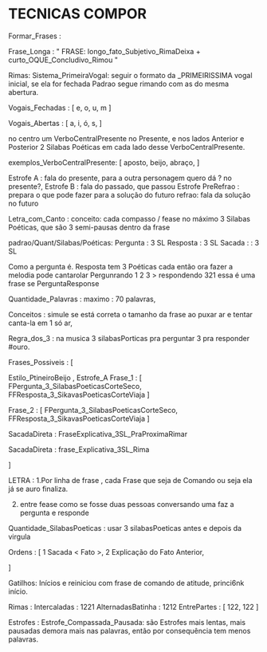 # TECNICAS COMPOR


Formar_Frases :

 Frase_Longa : "
FRASE: longo_fato_Subjetivo_RimaDeixa + curto_OQUE_Concludivo_Rimou
 "




Rimas:
  Sistema_PrimeiraVogal: seguir o formato da _PRIMEIRISSIMA vogal inicial, se ela for fechada Padrao segue rimando com as do mesma abertura.

Vogais_Fechadas : [ e, o, u, m ]

Vogais_Abertas : [ a, i, ó, s, ]


no centro um VerboCentralPresente no Presente, e nos lados Anterior e Posterior 2 Silabas Poéticas em cada lado desse VerboCentralPresente.

exemplos_VerboCentralPresente: [ aposto, beijo, abraço,  ]

Estrofe A : fala do presente, para a outra personagem quero dá ? no presente?,
Estrofe B : fala do passado, que passou
Estrofe PreRefrao : prepara o que pode fazer para a solução do futuro
refrao: fala da solução no futuro

Letra_com_Canto :
conceito: cada compasso / fease no máximo 3 Silabas Poéticas, que são 3 semi-pausas dentro da frase

padrao/Quant/Silabas/Poéticas:
Pergunta : 3 SL
Resposta : 3 SL
Sacada : : 3 SL

Como a pergunta é. Resposta tem 3 Poéticas cada então ora fazer a melodia pode cantarolar Pergunrando 1 2 3 > respondendo 321 essa é uma frase se PerguntaResponse

Quantidade_Palavras : maximo : 70 palavras,

Conceitos :
simule se está correta o tamanho da frase ao puxar ar e tentar canta-la em 1 só ar,

Regra_dos_3 : na musica 3 silabasPorticas pra perguntar 3 pra responder #ouro.

Frases_Possiveis : [

Estilo_PtineiroBeijo ,
Estrofe_A
  Frase_1 : [ FPergunta_3_SilabasPoeticasCorteSeco, FFResposta_3_SikavasPoeticasCorteViaja ]

  Frase_2 : [ FPergunta_3_SilabasPoeticasCorteSeco, FFResposta_3_SikavasPoeticasCorteViaja ]

SacadaDireta : FraseExplicativa_3SL_PraProximaRimar

SacadaDireta : frase_Explicativa_3SL_Rima


]


LETRA :
1.Por linha de frase , cada Frase que seja de Comando ou seja ela já se auro finaliza.

2. entre fease como se fosse duas pessoas conversando uma faz a pergunta e responde

Quantidade_SilabasPoeticas : usar 3 silabasPoeticas antes e depois da virgula

Ordens : [
1 Sacada < Fato >,
2 Explicação do Fato Anterior,

]

Gatilhos: Inícios e reiniciou com frase de comando de atitude, princi6nk início.

Rimas :
Intercaladas : 1221
AlternadasBatinha : 1212
EntrePartes : [ 122, 122 ]

Estrofes :
Estrofe_Compassada_Pausada: são Estrofes mais lentas, mais pausadas demora mais nas palavras, então por consequência tem menos palavras.







